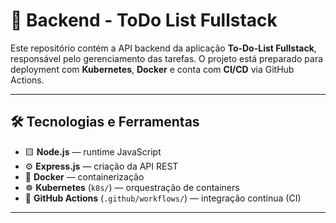 # 📝 Backend - ToDo List Fullstack

Este repositório contém a API backend da aplicação **To-Do-List Fullstack**, responsável pelo gerenciamento das tarefas. O projeto está preparado para deployment com **Kubernetes**, **Docker** e conta com **CI/CD** via GitHub Actions.

---

## 🛠️ Tecnologias e Ferramentas

- 🟨 **Node.js** — runtime JavaScript
- ⚙️ **Express.js** — criação da API REST
- 🐋 **Docker** — containerização
- ☸️ **Kubernetes** (`k8s/`) — orquestração de containers
- 🔁 **GitHub Actions** (`.github/workflows/`) — integração contínua (CI)

---


